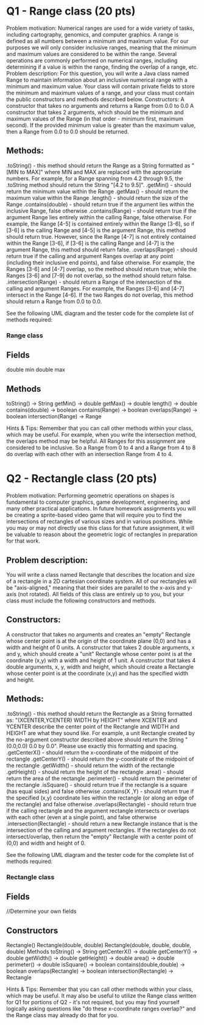 # Q1 - Range class (20 pts)
Problem motivation: Numerical ranges are used for a wide variety of tasks, including cartography, genomics, and computer graphics. A range is defined as all numbers between a minimum and maximum value. For our purposes we will only consider inclusive ranges, meaning that the minimum and maximum values are considered to be within the range. Several operations are commonly performed on numerical ranges, including determining if a value is within the range, finding the overlap of a range, etc.
Problem description: For this question, you will write a Java class named Range to maintain information about an inclusive numerical range with a minimum and maximum value. Your class will contain private fields to store the minimum and maximum values of a range, and your class must contain the public constructors and methods described below.
Constructors:
A constructor that takes no arguments and returns a Range from 0.0 to 0.0
A constructor that takes 2 arguments, which should be the minimum and maximum values of the Range (in that order - minimum first, maximum second). If the provided minimum value is greater than the maximum value, then a Range from 0.0 to 0.0 should be returned.
## Methods:
.toString() - this method should return the Range as a String formatted as 
"[MIN to MAX]"
where MIN and MAX are replaced with the appropriate numbers. For example, for a Range spanning from 4.2 through 9.5, the .toString method should return the String "[4.2 to 9.5]".
.getMin() - should return the minimum value within the Range
.getMax() - should return the maximum value within the Range
.length() - should return the size of the Range
.contains(double) - should return true if the argument lies within the inclusive Range, false otherwise
.contains(Range) - should return true if the argument Range lies entirely within the calling Range, false otherwise. For example, the Range [4-5] is contained entirely within the Range [3-6], so if [3-6] is the calling Range and [4-5] is the argument Range, this method should return true. However, since the Range [4-7] is not entirely contained within the Range [3-6], if [3-6] is the calling Range and [4-7] is the argument Range, this method should return false.
.overlaps(Range) - should return true if the calling and argument Ranges overlap at any point (including their inclusive end points), and false otherwise. For example, the Ranges [3-6] and [4-7] overlap, so the method should return true; while the Ranges [3-6] and [7-9] do not overlap, so the method should return false.
.intersection(Range) - should return a Range of the intersection of the calling and argument Ranges. For example, the Ranges [3-6] and [4-7] intersect in the Range [4-6]. If the two Ranges do not overlap, this method should return a Range from 0.0 to 0.0.


See the following UML diagram and the tester code for the complete list of methods required:
### Range class
## Fields
double min
double max
## Methods
toString() -> String
getMin() -> double
getMax() -> double
length() -> double
contains(double) -> boolean
contains(Range) -> boolean
overlaps(Range) -> boolean
intersection(Range) -> Range


Hints & Tips:
Remember that you can call other methods within your class, which may be useful. For example, when you write the intersection method, the overlaps method may be helpful.
All Ranges for this assignment are considered to be inclusive. So a Range from 0 to 4 and a Range from 4 to 8 do overlap with each other with an intersection Range from 4 to 4.

# Q2 - Rectangle class (20 pts)
Problem motivation: Performing geometric operations on shapes is fundamental to computer graphics, game development, engineering, and many other practical applications. In future homework assignments you will be creating a sprite-based video game that will require you to find the intersections of rectangles of various sizes and in various positions. While you may or may not directly use this class for that future assignment, it will be valuable to reason about the geometric logic of rectangles in preparation for that work.
## Problem description: 
You will write a class named Rectangle that describes the location and size of a rectangle in a 2D cartesian coordinate system. All of our rectangles will be "axis-aligned," meaning that their sides are parallel to the x-axis and y-axis (not rotated). All fields of this class are entirely up to you, but your class must include the following constructors and methods.
## Constructors:
A constructor that takes no arguments and creates an "empty" Rectangle whose center point is at the origin of the coordinate plane (0,0) and has a width and height of 0 units.
A constructor that takes 2 double arguments, x and y, which should create a "unit" Rectangle whose center point is at the coordinate (x,y) with a width and height of 1 unit.
A constructor that takes 4 double arguments, x, y, width and height, which should create a Rectangle whose center point is at the coordinate (x,y) and has the specified width and height.
## Methods:
.toString() - this method should return the Rectangle as a String formatted as:
 "(XCENTER,YCENTER) WIDTH by HEIGHT"
where XCENTER and YCENTER describe the center point of the Rectangle and WIDTH and HEIGHT are what they sound like. For example, a unit Rectangle created by the no-argument constructor described above should return the String "(0.0,0.0) 0.0 by 0.0". Please use exactly this formatting and spacing.
.getCenterX() - should return the x-coordinate of the midpoint of the rectangle
.getCenterY() - should return the y-coordinate of the midpoint of the rectangle
.getWidth() - should return the width of the rectangle
.getHeight() - should return the height of the rectangle
.area() - should return the area of the rectangle
.perimeter() - should return the perimeter of the rectangle
.isSquare() - should return true if the rectangle is a square (has equal sides) and false otherwise
.contains(X ,Y) - should return true if the specified (x,y) coordinate lies within the rectangle (or along an edge of the rectangle) and false otherwise
.overlaps(Rectangle) - should return true if the calling rectangle and the argument rectangle intersects or overlaps with each other (even at a single point), and false otherwise
.intersection(Rectangle) - should return a new Rectangle instance that is the intersection of the calling and argument rectangles. If the rectangles do not intersect/overlap, then return the "empty" Rectangle with a center point of (0,0) and width and height of 0.

See the following UML diagram and the tester code for the complete list of methods required:

### Rectangle class
## Fields
//Determine your own fields
## Constructors
Rectangle()
Rectangle(double, double)
Rectangle(double, double, double, double)
Methods
toString() -> String
getCenterX() -> double
getCenterY() -> double
getWidth() -> double
getHeight() -> double
area() -> double
perimeter() -> double
isSquare() -> boolean
contains(double,double) -> boolean
overlaps(Rectangle) -> boolean
intersection(Rectangle) -> Rectangle


Hints & Tips:
Remember that you can call other methods within your class, which may be useful. It may also be useful to utilize the Range class written for Q1 for portions of Q2 - it's not required, but you may find yourself logically asking questions like "do these x-coordinate ranges overlap?" and the Range class may already do that for you.
